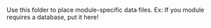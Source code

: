 Use this folder to place module-specific data files.
Ex: If you module requires a database, put it here!
